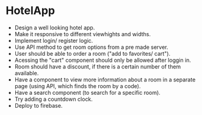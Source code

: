 # HotelApp

* Design a well looking hotel app.
* Make it responsive to different viewhights and widths.
* Implement login/ register logic.
* Use API method to get room options from a pre made server.
* User should be able to order a room ("add to favorites/ cart").
* Acessing the "cart" component should only be allowed after loggin in.
* Room should have a discount, if there is a certain number of them available.
* Have a component to view more information about a room in a separate page (using API, which finds the room by a code).
* Have a search component (to search for a specific room).
* Try adding a countdown clock.
* Deploy to firebase.